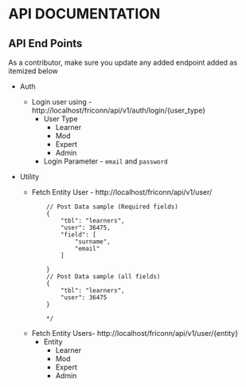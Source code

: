 
# API DOCUMENTATION

## API End Points
As a contributor, make sure you update any added endpoint added as itemized below

* Auth
  * Login user using -  http://localhost/friconn/api/v1/auth/login/{user_type}
    * User Type
        * Learner
        * Mod
        * Expert
        * Admin
    * Login Parameter - `email` and `password`

* Utility
  * Fetch Entity User - http://localhost/friconn/api/v1/user/
    ```
        // Post Data sample (Required fields)
        {
            "tbl": "learners",
            "user": 36475,
            "field": [
                "surname",
                "email"
            ]
            
        }
        // Post Data sample (all fields)
        {
            "tbl": "learners",
            "user": 36475
        }

        */
    ```
  * Fetch Entity Users- http://localhost/friconn/api/v1/user/{entity}
    * Entity
        * Learner
        * Mod
        * Expert
        * Admin
